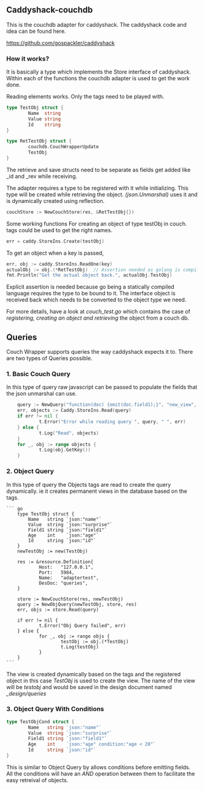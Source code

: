 ## Caddyshack-couchdb

This is the couchdb adapter for caddyshack. The caddyshack code and idea can be found here. 

https://github.com/gospackler/caddyshack

### How it works?

It is basically a type which implements the Store interface of caddyshack. Within each of the functions the couchdb adapter is used to get the work done.

Reading elements works. Only the tags need to be played with. 
```go
type TestObj struct {
        Name  string
        Value string
        Id    string
}
```

```go
type RetTestObj struct {
        couchdb.CouchWrapperUpdate
        TestObj
}
```
The retrieve and save structs need to be separate as fields get added like _id and _rev while receiving.

The adapter requires a type to be registered with it while initializing. This type will be created while retrieving the object. *(json.Unmarshal)* uses it and is dynamically created using reflection.

```go
couchStore := NewCouchStore(res, &RetTestObj{})
```

Some working functions
For creating an object of type testObj in couch. tags could be used to get the right names.

```go
err = caddy.StoreIns.Create(testObj)
```

To get an object when a key is passed,
```go
err, obj := caddy.StoreIns.ReadOne(key)
actualObj := obj.(*RetTestObj)  // Assertion needed as golang is compiled
fmt.Println("Got the actual object back.", actualObj.TestObj)
```
Explicit assertion is needed because go being a statically compiled language requires the type to be bound to it. The interface object is received back which needs to be converted to the object type we need.

For more details, have a look at *couch_test.go* which contains the case of *registering, creating an object and retrieving* the object from a couch db.

## Queries

Couch Wrapper supports queries the way caddyshack expects it to. There are two types of Queries possible. 
### 1. Basic Couch Query
In this type of query raw javascript can be passed to populate the fields that the json unmarshal can use. 

``` go
    query := NewQuery("function(doc) {emit(doc.field1);}", "new_view", "new_design", CouchStoreIns)
    err, objects := Caddy.StoreIns.Read(query)
    if err != nil {
            t.Error("Error while reading query ", query, " ", err)
    } else {
            t.Log("Read", objects)
    }
    for _, obj := range objects {
            t.Log(obj.GetKey())
    }
````
### 2. Object Query

In this type of query the Objects tags are read to create the query dynamically. ie it creates permanent views in the database based on the tags.
    
    ``` go
        type TestObj struct {
            Name   string `json:"name"`
            Value  string `json:"surprise"`
            Field1 string `json:"field1"`
            Age    int    `json:"age"`
            Id     string `json:"id"`
        }
        newTestObj := new(TestObj)

        res := &resource.Definition{
                Host:   "127.0.0.1",
                Port:   5984,
                Name:   "adaptertest",
                DesDoc: "queries",
        }

        store := NewCouchStore(res, newTestObj)
        query := NewObjQuery(newTestObj, store, res)
        err, objs := store.Read(query)

        if err != nil {
                t.Error("Obj Query failed", err)
        } else {
                for _, obj := range objs {
                        testObj := obj.(*TestObj)
                        t.Log(testObj)
                }
        }
    ```

The view is created dynamically based on the tags and the registered object in this case *TestObj* is used to create the view. The name of the view will be *testobj* and would be saved in the design document named *_design/queries*

### 3. Object Query With Conditions

``` go
type TestObjCond struct {
        Name   string `json:"name"`
        Value  string `json:"surprise"`
        Field1 string `json:"field1"`
        Age    int    `json:"age" condition:"age < 20"`
        Id     string `json:"id"`
}
```

This is similar to Object Query by allows conditions before emitting fields. All the conditions will have an *AND* operation between them to facilitate the easy retreival of objects.
